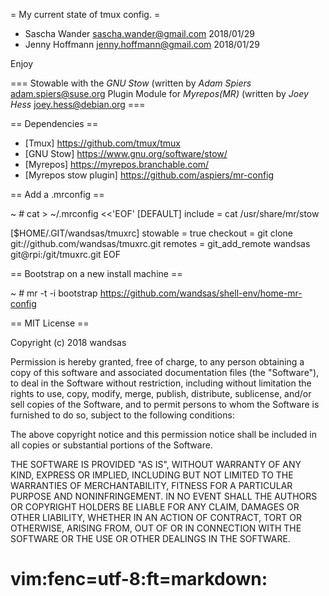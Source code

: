 = My current state of tmux config. =
  * Sascha Wander <sascha.wander@gmail.com> 2018/01/29
  * Jenny Hoffmann <jenny.hoffmann@gmail.com> 2018/01/29

Enjoy

=== Stowable with the *GNU Stow* (written by _Adam Spiers_ <adam.spiers@suse.org> Plugin Module for *Myrepos(MR)* (written by _Joey Hess_ <joey.hess@debian.org> ===

== Dependencies ==

* [Tmux] <https://github.com/tmux/tmux>
* [GNU Stow] <https://www.gnu.org/software/stow/>
* [Myrepos] <https://myrepos.branchable.com/>
* [Myrepos stow plugin] <https://github.com/aspiers/mr-config>

== Add a .mrconfig ==

~ # cat > ~/.mrconfig <<'EOF'
[DEFAULT]
include = cat /usr/share/mr/stow

[$HOME/.GIT/wandsas/tmuxrc]
stowable = true
checkout = git clone git://github.com/wandsas/tmuxrc.git
remotes = git_add_remote wandsas git@rpi:/git/tmuxrc.git
EOF


== Bootstrap on a new install machine ==

~ # mr -t -i bootstrap https://github.com/wandsas/shell-env/home-mr-config 


== MIT License ==

Copyright (c) 2018 wandsas

Permission is hereby granted, free of charge, to any person obtaining a copy
of this software and associated documentation files (the "Software"), to deal
in the Software without restriction, including without limitation the rights
to use, copy, modify, merge, publish, distribute, sublicense, and/or sell
copies of the Software, and to permit persons to whom the Software is
furnished to do so, subject to the following conditions:

The above copyright notice and this permission notice shall be included in all
copies or substantial portions of the Software.

THE SOFTWARE IS PROVIDED "AS IS", WITHOUT WARRANTY OF ANY KIND, EXPRESS OR
IMPLIED, INCLUDING BUT NOT LIMITED TO THE WARRANTIES OF MERCHANTABILITY,
FITNESS FOR A PARTICULAR PURPOSE AND NONINFRINGEMENT. IN NO EVENT SHALL THE
AUTHORS OR COPYRIGHT HOLDERS BE LIABLE FOR ANY CLAIM, DAMAGES OR OTHER
LIABILITY, WHETHER IN AN ACTION OF CONTRACT, TORT OR OTHERWISE, ARISING FROM,
OUT OF OR IN CONNECTION WITH THE SOFTWARE OR THE USE OR OTHER DEALINGS IN THE
SOFTWARE.



# vim:fenc=utf-8:ft=markdown:
